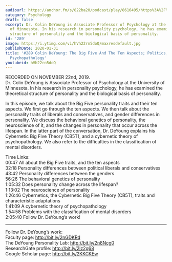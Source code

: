 ```yaml
---
audiourl: https://anchor.fm/s/822ba20/podcast/play/8616495/https%3A%2F%2Fd3ctxlq1ktw2nl.cloudfront.net%2Fproduction%2F2019-10-23%2F35387395-44100-2-01b8f9b3b524.m4a
category: Psychology
draft: false
excerpt: Dr. Colin DeYoung is Associate Professor of Psychology at the University
  of Minnesota. In his research in personality psychology, he has examined the theoretical
  structure of personality and the biological basis of personality.
id: '289'
image: https://i.ytimg.com/vi/hVh22rn5doQ/maxresdefault.jpg
publishDate: 2020-01-31
title: '#289 Colin DeYoung: The Big Five And The Ten Aspects; Politics, Gender, And
  Psychopathology'
youtubeid: hVh22rn5doQ
---
```

<div class="timelinks">

RECORDED ON NOVEMBER 22nd, 2019.  
Dr. Colin DeYoung is Associate Professor of Psychology at the University of Minnesota. In his research in personality psychology, he has examined the theoretical structure of personality and the biological basis of personality.

In this episode, we talk about the Big Five personality traits and their ten aspects. We first go through the ten aspects. We then talk about the personality traits of liberals and conservatives, and gender differences in personality. We discuss the behavioral genetics of personality, the neuroscience of it, and the changes in personality that occur across the lifespan. In the latter part of the conversation, Dr. DeYoung explains his Cybernetic Big Five Theory (CB5T), and a cybernetic theory of psychopathology. We also refer to the difficulties in the classification of mental disorders.

Time Links:  
<time>00:47</time> All about the Big Five traits, and the ten aspects   
<time>32:18</time> Personality differences between political liberals and conservatives  
<time>43:42</time> Personality differences between the genders  
<time>56:26</time> The behavioral genetics of personality  
<time>1:05:32</time> Does personality change across the lifespan?  
<time>1:13:02</time> The neuroscience of personality  
<time>1:26:46</time> Cybernetics, the Cybernetic Big Five Theory (CB5T), traits and characteristic adaptations   
<time>1:41:09</time> A cybernetic theory of psychopathology  
<time>1:54:58</time> Problems with the classification of mental disorders  
<time>2:05:40</time> Follow Dr. DeYoung’s work!

---

Follow Dr. DeYoung’s work:  
Faculty page: http://bit.ly/2nGDKRd  
The DeYoung Personality Lab: http://bit.ly/2n8Ncg0  
ResearchGate profile: http://bit.ly/2lz2g68  
Google Scholar page: http://bit.ly/2KKCKEw
</div>

